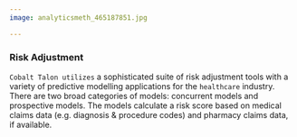 ```yaml
---
image: analyticsmeth_465187851.jpg

---
```


### Risk Adjustment

`Cobalt Talon utilizes` a sophisticated suite of risk adjustment tools with a variety of predictive modelling applications for the `healthcare` industry. There are two broad categories of models: concurrent models and prospective models. The models calculate a risk score based on medical claims data (e.g. diagnosis & procedure codes) and pharmacy claims data, if available.